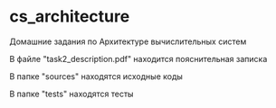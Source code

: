 # cs_architecture
Домашние задания по Архитектуре вычислительных систем

В файле "task2_description.pdf" находится пояснительная записка

В папке "sources" находятся исходные коды

В папке "tests" находятся тесты
